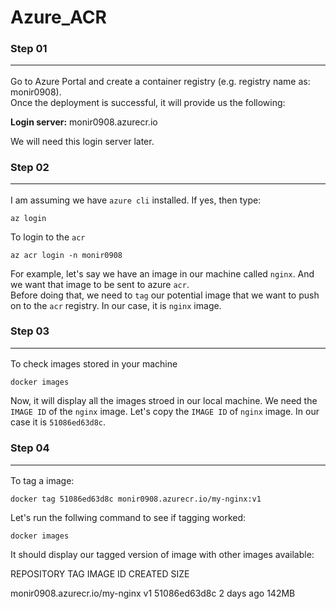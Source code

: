 # Azure_ACR

### Step 01<hr>
Go to Azure Portal and create a container registry (e.g. registry name as: monir0908). <br>
Once the deployment is successful, it will provide us the following:<br>

<b>Login server:</b> monir0908.azurecr.io <br> 

We will need this login server later.

### Step 02<hr>
I am assuming we have `azure cli` installed. If yes, then type:<br>

```
az login
```

To login to the `acr`
```
az acr login -n monir0908
```

For example, let's say we have an image in our machine called `nginx`. And we want that image to be sent to azure `acr`. <br>
Before doing that, we need to `tag` our potential image that we want to push on to the `acr` registry. In our case, it is `nginx` image.

### Step 03<hr>
To check images stored in your machine

```
docker images
```

Now, it will display all the images stroed in our local machine. We need the `IMAGE ID` of the `nginx` image. Let's copy the `IMAGE ID` of `nginx` image.
In our case it is `51086ed63d8c`.

### Step 04<hr>
To tag a image:
```
docker tag 51086ed63d8c monir0908.azurecr.io/my-nginx:v1
```

Let's run the follwing command to see if tagging worked:
```
docker images
```

It should display our tagged version of image with other images available:


<p>REPOSITORY                                     TAG       IMAGE ID       CREATED          SIZE</p>
<p>monir0908.azurecr.io/my-nginx                  v1        51086ed63d8c   2 days ago       142MB</p>


























